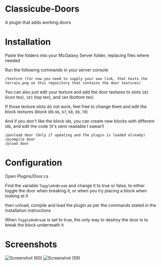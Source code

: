 # Classicube-Doors
A plugin that adds working doors

# Installation
Paste the folders into your McGalaxy Server folder, replacing files where needed

Run the following commands in your server console
```
/texture (for now you need to supply your own link, that hosts the terrain.png on this repository that contains the door textures)
```
You can also just edit your texture and add the door textures to slots `182` (icon tex), `183` (top tex), and `184` (bottom tex)

If those texture slots do not work, feel free to change them and edit the block textures (block ids `66`, `67`, `68`, `69`, `70`)

And if you don't like the block ids, you can create new blocks with different ids, and edit the code (it's semi readable I swear!)
```
/punload door (Only if updating and the plugin is loaded already)
/pcompile door
/pload door
```
# Configuration
Open Plugins/Door.cs

Find the variable `ToggleOnBreak` and change it to true or false, to either toggle the door when breaking it, or when you try placing a block when looking at it

then unload, compile and load the plugin as per the commands stated in the installation instructions

When `ToggleOnBreak` is set to true, the only way to destroy the door is to break the block underneath it

# Screenshots

![Screenshot (60)](https://github.com/morgana-x/Classicube-Doors/assets/89588301/57862fbd-6f8b-48bb-829d-70e589319f86)
![Screenshot (59)](https://github.com/morgana-x/Classicube-Doors/assets/89588301/bd43cdc1-5723-4112-974d-e071e496d988)
